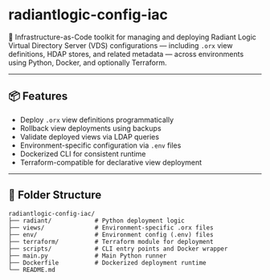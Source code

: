 # radiantlogic-config-iac

🚀 Infrastructure-as-Code toolkit for managing and deploying Radiant Logic Virtual Directory Server (VDS) configurations — including `.orx` view definitions, HDAP stores, and related metadata — across environments using Python, Docker, and optionally Terraform.

---

## 📦 Features

- Deploy `.orx` view definitions programmatically
- Rollback view deployments using backups
- Validate deployed views via LDAP queries
- Environment-specific configuration via `.env` files
- Dockerized CLI for consistent runtime
- Terraform-compatible for declarative view deployment

---

## 🧱 Folder Structure

```plaintext
radiantlogic-config-iac/
├── radiant/            # Python deployment logic
├── views/              # Environment-specific .orx files
├── env/                # Environment config (.env) files
├── terraform/          # Terraform module for deployment
├── scripts/            # CLI entry points and Docker wrapper
├── main.py             # Main Python runner
├── Dockerfile          # Dockerized deployment runtime
└── README.md
